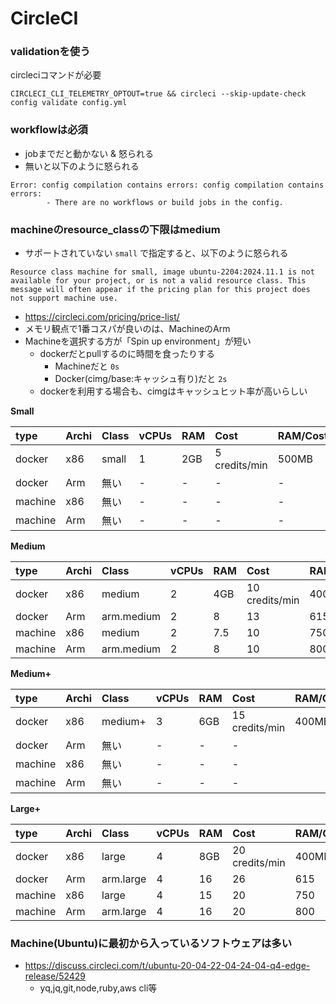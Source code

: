 # CircleCI

### validationを使う

circleciコマンドが必要

```shell
CIRCLECI_CLI_TELEMETRY_OPTOUT=true && circleci --skip-update-check config validate config.yml
```


### workflowは必須

- jobまでだと動かない & 怒られる
- 無いと以下のように怒られる

```shell
Error: config compilation contains errors: config compilation contains errors:
        - There are no workflows or build jobs in the config.
```

### machineのresource_classの下限はmedium

- サポートされていない `small` で指定すると、以下のように怒られる

```
Resource class machine for small, image ubuntu-2204:2024.11.1 is not available for your project, or is not a valid resource class. This message will often appear if the pricing plan for this project does not support machine use.
```

- https://circleci.com/pricing/price-list/
- メモリ観点で1番コスパが良いのは、MachineのArm
- Machineを選択する方が「Spin up environment」が短い
  - dockerだとpullするのに時間を食ったりする
    - Machineだと `0s`
    - Docker(cimg/base:キャッシュ有り)だと `2s`
  - dockerを利用する場合も、cimgはキャッシュヒット率が高いらしい

**Small**

| type                          | Archi | Class | vCPUs | RAM | Cost          | RAM/Cost |
|:------------------------------|:------|:------|:------|:----|:--------------|:---------|
| docker                        | x86   | small | 1     | 2GB | 5 credits/min | 500MB    |
| docker                        | Arm   | 無い  | - | -   | -             | -        |
| machine                       | x86   | 無い  | - | -   | -             | -        |
| machine                       | Arm   | 無い  | - | -   | -             | -        |

**Medium**

| type    | Archi | Class      | vCPUs | RAM | Cost           | RAM/Cost |
|:--------|:------|:-----------|:------|:----|:---------------|:---------|
| docker  | x86   | medium     | 2     | 4GB | 10 credits/min | 400MB    |
| docker  | Arm   | arm.medium | 2 | 8   | 13             | 615      |
| machine | x86   | medium     | 2 | 7.5 | 10             | 750      |
| machine | Arm   | arm.medium | 2 | 8   | 10             | 800      |

**Medium+**

| type    | Archi | Class   | vCPUs | RAM | Cost           | RAM/Cost |
|:--------|:------|:--------|:------|:----|:---------------|:---------|
| docker  | x86   | medium+ | 3     | 6GB | 15 credits/min | 400MB    |
| docker  | Arm   | 無い      | - | -   | -              |          |
| machine | x86   | 無い      | - | -   | -              |          |
| machine | Arm   | 無い      | - | -   | -              |          |

**Large+**

| type    | Archi | Class     | vCPUs | RAM | Cost           | RAM/Cost |
|:--------|:------|:----------|:------|:----|:---------------|:---------|
| docker  | x86   | large     | 4     | 8GB | 20 credits/min | 400MB    |
| docker  | Arm   | arm.large | 4 | 16  | 26             | 615      |
| machine | x86   | large     | 4 | 15  | 20             | 750      |
| machine | Arm   | arm.large | 4 | 16  | 20             | 800      |

### Machine(Ubuntu)に最初から入っているソフトウェアは多い

- https://discuss.circleci.com/t/ubuntu-20-04-22-04-24-04-q4-edge-release/52429
  - yq,jq,git,node,ruby,aws cli等
